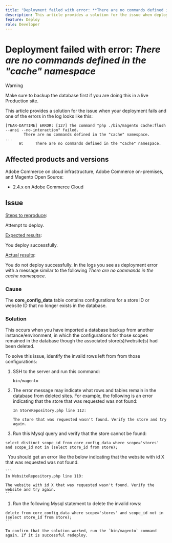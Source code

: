 ```yaml
---
title: "Deployment failed with error: **There are no commands defined in the "cache" namespace**"
description: This article provides a solution for the issue when deployment fails with the following error **There are no commands defined in the "cache" namespace**
feature: Deploy
role: Developer
---
```

#  Deployment failed with error: *There are no commands defined in the "cache" namespace*

>[!WARNING]
>
>Make sure to backup the database first if you are doing this in a live Production site. 

This article provides a solution for the issue when your deployment fails and one of the errors in the log looks like this:

```
[YEAR-DAYTIME] ERROR: [127] The command "php ./bin/magento cache:flush --ansi --no-interaction" failed.
        There are no commands defined in the "cache" namespace.
...
      W:     There are no commands defined in the "cache" namespace.
```


## Affected products and versions

Adobe Commerce on cloud infrastructure, Adobe Commerce on-premises, and Magento Open Source:

* 2.4.x on Adobe Commerce Cloud

## Issue  

<u>Steps to reproduce</u>:

Attempt to deploy. 



<u>Expected results</u>:

You deploy successfully.

<u>Actual results</u>:

You do not deploy successfully. In the logs you see as deployment error with a message similar to the following *There are no commands in the cache namespace*.



### Cause

The 	**core_config_data** table contains configurations for a store ID or website ID that no longer exists in the database.

### Solution

This occurs when you have imported a database backup from another instance/environment, in which the configurations for those scopes remained in the database though the associated store(s)/website(s) had been deleted.

To solve this issue, identify the invalid rows left from from those configurations:

1. SSH to the server and run this command:

    `bin/magento`

1. The error message may indicate what rows and tables remain in the database from deleted sites. For example, the following is an error indicating that the store that was requested was not found:

    ```...
    In StoreRepository.php line 112:

    The store that was requested wasn't found. Verify the store and try again.
    ```

1. Run this Mysql query and verify that the store cannot be found: 

  ```sql  
  select distinct scope_id from core_config_data where scope='stores' and scope_id not in (select store_id from store);
  ```

  You should get an error like the below indicating that the website with id X that was requested was not found.

    ```
    In WebsiteRepository.php line 110:  

    The website with id X that was requested wasn't found. Verify the website and try again.
    ```

1. Run the following Mysql statement to delete the invalid rows: 

  ```sql 
  delete from core_config_data where scope='stores' and scope_id not in (select store_id from store); 
  ```  

To confirm that the solution worked, run the `bin/magento` command again. If it is successful redeploy.
